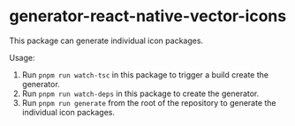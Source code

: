 # generator-react-native-vector-icons

This package can generate individual icon packages.

Usage:

1. Run `pnpm run watch-tsc` in this package to trigger a build  create the generator.
1. Run `pnpm run watch-deps` in this package to create the generator.
2. Run `pnpm run generate` from the root of the repository to generate the individual icon packages.
